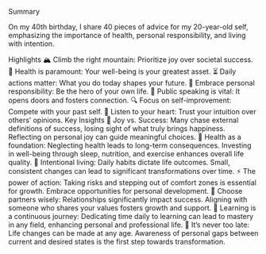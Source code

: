 Summary

On my 40th birthday, I share 40 pieces of advice for my 20-year-old self, emphasizing the importance of health, personal responsibility, and living with intention.

Highlights
🏔️ Climb the right mountain: Prioritize joy over societal success.
💪 Health is paramount: Your well-being is your greatest asset.
⏳ Daily actions matter: What you do today shapes your future.
🌱 Embrace personal responsibility: Be the hero of your own life.
📣 Public speaking is vital: It opens doors and fosters connection.
🔍 Focus on self-improvement: Compete with your past self.
💖 Listen to your heart: Trust your intuition over others’ opinions.
Key Insights
🔄 Joy vs. Success: Many chase external definitions of success, losing sight of what truly brings happiness. Reflecting on personal joy can guide meaningful choices.
🧠 Health as a foundation: Neglecting health leads to long-term consequences. Investing in well-being through sleep, nutrition, and exercise enhances overall life quality.
📅 Intentional living: Daily habits dictate life outcomes. Small, consistent changes can lead to significant transformations over time.
⚡ The power of action: Taking risks and stepping out of comfort zones is essential for growth. Embrace opportunities for personal development.
🤝 Choose partners wisely: Relationships significantly impact success. Aligning with someone who shares your values fosters growth and support.
🎯 Learning is a continuous journey: Dedicating time daily to learning can lead to mastery in any field, enhancing personal and professional life.
🌌 It’s never too late: Life changes can be made at any age. Awareness of personal gaps between current and desired states is the first step towards transformation.